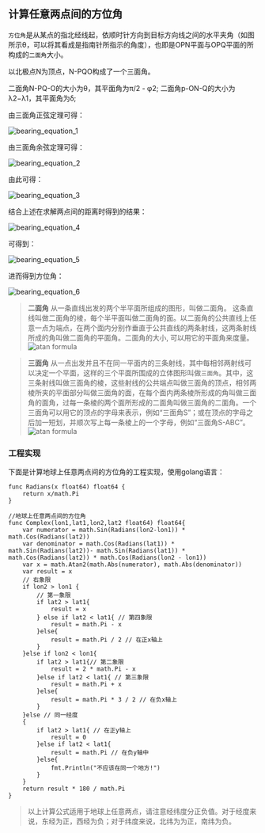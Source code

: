 ## 计算任意两点间的方位角

`方位角`是从某点的指北经线起，依顺时针方向到目标方向线之间的水平夹角（如图所示θ，可以将其看成是指南针所指示的角度），也即是OPN平面与OPQ平面的所构成的`二面角`大小。

以北极点N为顶点，N-PQO构成了一个三面角。

二面角N-PQ-O的大小为θ，其平面角为π/2 - φ2;
二面角p-ON-Q的大小为λ2−λ1，其平面角为δ;

由三面角正弦定理可得：

![bearing_equation_1](https://johnnyqian.net/images/201806/bearing_equation_1.png)

由三面角余弦定理可得：

![bearing_equation_2](https://johnnyqian.net/images/201806/bearing_equation_2.png)

由此可得：

![bearing_equation_3](https://johnnyqian.net/images/201806/bearing_equation_3.png)

结合上述在求解两点间的距离时得到的结果：

![bearing_equation_4](https://johnnyqian.net/images/201806/bearing_equation_4.png)

可得到：

![bearing_equation_5](https://johnnyqian.net/images/201806/bearing_equation_5.png)

进而得到方位角：

![bearing_equation_6](https://johnnyqian.net/images/201806/bearing_equation_6.png)

> **二面角**
> 从一条直线出发的两个半平面所组成的图形，叫做二面角。 这条直线叫做二面角的棱，每个半平面叫做二面角的面。以二面角的公共直线上任意一点为端点，在两个面内分别作垂直于公共直线的两条射线，这两条射线所成的角叫做二面角的平面角。二面角的大小, 可以用它的平面角来度量。
> ![atan formula](https://johnnyqian.net/images/201806/dihedral_angle.png)

> **三面角**
> 从一点出发并且不在同一平面内的三条射线，其中每相邻两射线可以决定一个平面，这样的三个平面所围成的立体图形叫做`三面角`。其中，这三条射线叫做三面角的棱，这些射线的公共端点叫做三面角的顶点，相邻两棱所夹的平面部分叫做三面角的面，在每个面内两条棱所形成的角叫做三面角的面角，过每一条棱的两个面所形成的二面角叫做三面角的二面角。一个三面角可以用它的顶点的字母来表示，例如“三面角S”；或在顶点的字母之后加一短划，并顺次写上每一条棱上的一个字母，例如“三面角S-ABC”。
> ![atan formula](https://johnnyqian.net/images/201806/trihedral_angle.png)

### 工程实现

下面是计算地球上任意两点间的方位角的工程实现，使用golang语言：

```
func Radians(x float64) float64 {
	return x/math.Pi
}

//地球上任意两点间的方位角
func Complex(lon1,lat1,lon2,lat2 float64) float64{
	var numerator = math.Sin(Radians(lon2-lon1)) * math.Cos(Radians(lat2))
	var denominator = math.Cos(Radians(lat1)) * math.Sin(Radians(lat2))- math.Sin(Radians(lat1)) * math.Cos(Radians(lat2)) * math.Cos(Radians(lon2 - lon1))
	var x = math.Atan2(math.Abs(numerator), math.Abs(denominator))
	var result = x
	// 右象限
	if lon2 > lon1 {
		// 第一象限
		if lat2 > lat1{
			result = x
		} else if lat2 < lat1{ // 第四象限
			result = math.Pi - x
		}else{
			result = math.Pi / 2 // 在正x轴上
		}
	}else if lon2 < lon1{
		if lat2 > lat1{// 第二象限
			result = 2 * math.Pi - x
		}else if lat2 < lat1{ // 第三象限
			result = math.Pi + x
		}else{
			result = math.Pi * 3 / 2 // 在负x轴上
		}
	}else // 同一经度
	{
		if lat2 > lat1{ // 在正y轴上
			result = 0
		}else if lat2 < lat1{
			result = math.Pi // 在负y轴中
		}else{
			fmt.Println("不应该在同一个地方!")
		}
	}
	return result * 180 / math.Pi
}
```
> 以上计算公式适用于地球上任意两点，请注意经纬度分正负值。对于经度来说，东经为正，西经为负；对于纬度来说，北纬为为正，南纬为负。

 